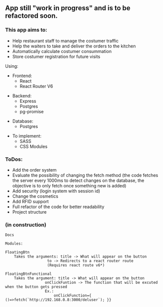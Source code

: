 <h2> App still "work in progress" and is to be refactored soon. </h2>

<h3>This app aims to:</h3>
<ul>
	<li>Help restaurant staff to manage the costumer traffic</li>
	<li>Help the waiters to take and deliver the orders to the kitchen</li>
	<li>Automatically calculate costumer consummation</li>
	<li>Store costumer registration for future visits</li>
</ul>
		


Using: 
<ul>
	<li>Frontend:
		<ul>
			<li>React</li>
			<li>React Router V6</li>
		</ul>
	</li>
</ul>
<ul>	
	<li>Backend:
		<ul>
			<li>Express</li>
			<li>Postgres</li>
			<li>pg-promise</li>
		</ul>
	</li>
</ul>
<ul>
	<li>Database:
		<ul>
			<li>Postgres</li>
		</ul>
	</li>
	
</ul>
<ul>
	<li>To implement:
		<ul>
			<li>SASS</li>
			<li>CSS Modules</li>
		</ul>
	</li>	
</ul>		

<h3>ToDos:</h3>
<ul>
	<li>Add the order system</li>
	<li>Evaluate the possibility of changing the fetch method (the code fetches the server every 1000ms to detect changes on the database, the objective is to only 		fetch once something new is added)</li>
	<li>Add security (login system with session id)</li>
	<li>Change the cosmetics</li>
	<li>Add RFID support</li>
	<li>Full refactor of the code for better readability</li>
	<li>Project structure</li>
</ul>
			


	
	
	
	
	
	

<h3>(in construction)</h3>

```
Docs

Modules:

FloatingBtn
	Takes the arguments: title -> What will appear on the button
				   to -> Redirects to a react router route
				   (Requires react route v6*)

FloatingBtnFunctional
	Takes the argument: title -> What will appear on the button
				  onClickFuntion -> The function that will be excuted when the button gets pressed
				  Ex.: 
					  onClickFunction={ ()=>fetch(`http://192.168.0.8:3000/deluser`); }}
```


